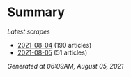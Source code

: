 # Summary
*Latest scrapes*
* [2021-08-04](https://github.com/nuuuwan/news_lk/blob/data/news_lk.2021-08-04.json) (190 articles)
* [2021-08-05](https://github.com/nuuuwan/news_lk/blob/data/news_lk.2021-08-05.json) (51 articles)

*Generated at 06:09AM, August 05, 2021*